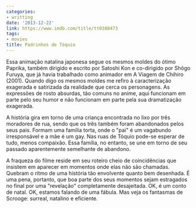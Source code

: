 ```yaml
---
categories:
- writting
date: '2013-12-22'
link: https://www.imdb.com/title/tt0388473
tags:
- movies
title: Padrinhos de Tóquio
---
```


Essa animação natalina japonesa segue os mesmos moldes do ótimo Paprika, também dirigido e escrito por Satoshi Kon e co-dirigido por Shôgo Furuya, que já havia trabalhado como animador em A Viagem de Chihiro (2001). Quando digo os mesmos moldes me refiro à caracterização exagerada e satirizada da realidade que cerca os personagens. As expressões de rosto absurdas, tão comuns no anime, aqui funcionam em parte pelo seu humor e não funcionam em parte pela sua dramatização exagerada.

A história gira em torno de uma criança encontrada no lixo por três moradores de rua, sendo que os três também foram abandonados pelos seus pais. Formam uma família torta, onde o "pai" é um vagabundo irresponsável e a mãe é um gay. Nas ruas de Tóquio pode-se esperar de tudo, menos compaixão. Essa família, no entanto, se une em torno de seu passado aparentemente semelhante de abandono.

A fraqueza do filme reside em seu roteiro cheio de coincidências que insistem em aparecer em momentos onde elas não são chamadas. Quebram o ritmo de uma história tão envolvente quanto bem desenhada. É uma pena, portanto, que boa parte dos seus momentos sejam estragados no final por uma "revelação" completamente desajeitada. OK, é um conto de natal. OK, estamos falando de uma fábula. Mas veja os fantasmas de Scrooge: surreal, natalino e eficiente.

